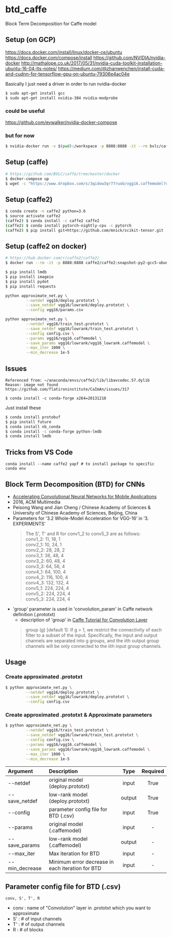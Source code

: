 # btd_caffe
Block Term Decomposition for Caffe model

## Setup (on GCP)
https://docs.docker.com/install/linux/docker-ce/ubuntu
https://docs.docker.com/compose/install
https://github.com/NVIDIA/nvidia-docker
http://mathalope.co.uk/2017/05/31/nvidia-cuda-toolkit-installation-ubuntu-16-04-lts-notes/
https://medium.com/@zhanwenchen/install-cuda-and-cudnn-for-tensorflow-gpu-on-ubuntu-79306e4ac04e

Basically I just need a driver in order to run nvidia-docker
```bash
$ sudo apt-get install gcc
$ sudo apt-get install nvidia-384 nvidia-modprobe
```

### could be useful
https://github.com/eywalker/nvidia-docker-compose

### but for now
```bash
$ nvidia-docker run -v $(pwd):/workspace -p 8888:8888 -it --rm bvlc/caffe:gpu bash
```

## Setup (caffe)
```bash
# https://github.com/BVLC/caffe/tree/master/docker
$ docker-compose up
$ wget -c "https://www.dropbox.com/s/3qidow3qr77ruob/vgg16.caffemodel?dl=0" -O vgg16.caffemodel
```

## Setup (caffe2)
```bash
$ conda create -n caffe2 python=3.6
$ source activate caffe2
(caffe2) $ conda install -c caffe2 caffe2
(caffe2) $ conda install pytorch-nightly-cpu -c pytorch
(caffe2) $ pip install git+https://github.com/mnick/scikit-tensor.git
```

## Setup (caffe2 on docker)
```bash
# https://hub.docker.com/r/caffe2/caffe2/
$ docker run --rm -it -p 8888:8888 caffe2/caffe2:snapshot-py2-gcc5-ubuntu16.04 jupyter notebook --allow-root --no-browser --ip 0.0.0.0

$ pip install lmdb
$ pip install imageio
$ pip install pydot
$ pip install requests
```

```bash
python approximate_net.py \
         --netdef vgg16/deploy.prototxt \
         --save_netdef vgg16/lowrank/deploy.prototxt \
         --config vgg16/params.csv

python approximate_net.py \
         --netdef vgg16/train_test.prototxt \
         --save_netdef vgg16/lowrank/train_test.prototxt \
         --config config.csv \
         --params vgg16/vgg16.caffemodel \
         --save_params vgg16/lowrank/vgg16_lowrank.caffemodel \
         --max_iter 1000 \
         --min_decrease 1e-5
```

## Issues
```
Referenced from: ~/anaconda/envs/caffe2/lib/libavcodec.57.dylib
Reason: image not found
https://github.com/flatironinstitute/CaImAn/issues/317

$ conda install -c conda-forge x264=20131218
```

Just install these
```bash
$ conda install protobuf
$ pip install future
$ conda install nb_conda
$ conda install -c conda-forge python-lmdb
$ conda install lmdb
```

## Tricks from VS Code
```
conda install --name caffe2 yapf # to install package to specific conda env
```

## Block Term Decomposition (BTD) for CNNs
- [Accelerating Convolutional Neural Networks for Mobile Applications](http://dl.acm.org/citation.cfm?id=2967280)
- 2016, ACM Multimedia
- Peisong Wang and Jian Cheng / Chinese Academy of Sciences & University of Chinese Academy of Sciences, Beijing, China
- Parameters for '3.2 Whole-Model Acceleration for VGG-16’ in ‘3. EXPERIMENTS’
  >The S', T' and R for conv1_2 to conv5_3 are as follows:  
  >conv1_2: 11, 18, 1  
  >conv2_1: 10, 24, 1  
  >conv2_2: 28, 28, 2  
  >conv3_1: 36, 48, 4  
  >conv3_2: 60, 48, 4  
  >conv3_3: 64, 56, 4  
  >conv4_1: 64, 100, 4  
  >conv4_2: 116, 100, 4  
  >conv4_3: 132, 132, 4  
  >conv5_1: 224, 224, 4  
  >conv5_2: 224, 224, 4  
  >conv5_3: 224, 224, 4  
- 'group' parameter is used in 'convolution_param' in Caffe network definition (.prototxt)
  - description of 'group' in [Caffe Tutorial for Convolution Layer](http://caffe.berkeleyvision.org/tutorial/layers/convolution.html)
  >group (g) [default 1]: If g > 1, we restrict the connectivity of each filter to a subset of the input. Specifically, the input and output channels are separated into g groups, and the iith output group channels will be only connected to the iith input group channels.

## Usage
### Create approximated .prototxt
```sh
$ python approximate_net.py \
         --netdef vgg16/deploy.prototxt \
         --save_netdef vgg16/lowrank/deploy.prototxt \
         --config config.csv
```

### Create approximated .prototxt & Approximate parameters  
```sh
$ python approximate_net.py \
         --netdef vgg16/train_test.prototxt \
         --save_netdef vgg16/lowrank/train_test.prototxt \
         --config config.csv \
         --params vgg16/vgg16.caffemodel \
         --save_params vgg16/lowrank/vgg16_lowrank.caffemodel \
         --max_iter 1000 \
         --min_decrease 1e-5 
```

| Argument | Description | Type | Required |
| :-- | :-- | :-: | :-: |
| --netdef | original model (deploy.prototxt)| input | True |
| --save_netdef | low-rank model (deploy.prototxt) | output | True |
| --config | parameter config file for BTD (.csv)| input | True |
| --params | original model (.caffemodel) | input | - |
| --save_params | low-rank model (.caffemodel)| output | - |
| --max_iter | Max iteration for BTD| input | - |
| --min_decrease | Minimum error decrease in each iteration for BTD| input | - |

## Parameter config file for BTD (.csv)
```
conv, S', T', R
```
- conv : name of "Convolution" layer in .prototxt which you want to approximate
- S' : # of input channels
- T' : # of output channels
- R  : # of blocks
